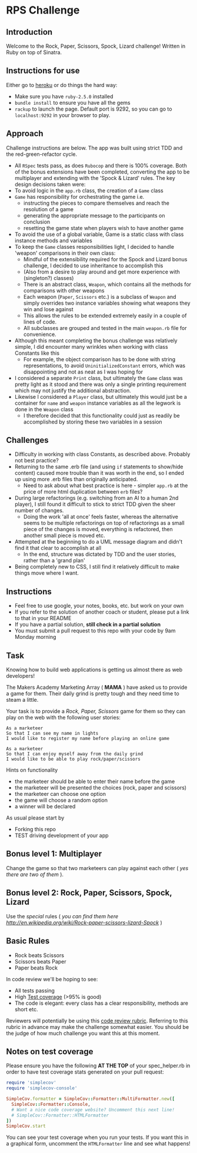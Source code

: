 # RPS Challenge

Introduction
------

Welcome to the Rock, Paper, Scissors, Spock, Lizard challenge! Written in Ruby on top of Sinatra. 

Instructions for use
-----

Either go to [heroku](https://rps-challenge-spock.herokuapp.com/) or do things the hard way:
- Make sure you have `ruby-2.5.0` installed
- `bundle install` to ensure you have all the gems
- `rackup` to launch the page. Default port is 9292, so you can go to `localhost:9292` in your browser to play.

Approach
--------

Challenge instructions are below. The app was built using strict TDD and the red-green-refactor cycle.
- All `RSpec` tests pass, as does `Rubocop` and there is 100% coverage. 
Both of the bonus extensions have been completed, converting the app to be multiplayer and extending with the 'Spock & Lizard' rules. 
The key design decisions taken were:
- To avoid logic in the `app.rb` class, the creation of a `Game` class
- `Game` has responsibility for orchestrating the game i.e.
    - instructing the pieces to compare themselves and reach the resolution of a game
    - generating the appropriate message to the participants on conclusion
    - resetting the game state when players wish to have another game
- To avoid the use of a global variable, Game is a static class with class instance methods and variables
- To keep the `Game` classes responsibilities light, I decided to handle 'weapon' comparisons in their own class:
    - Mindful of the extensibility required for the Spock and Lizard bonus challenge, I decided to use inheritance to accomplish this
    - (Also from a desire to play around and get more experience with (singleton?) classes)
    - There is an abstract class, `Weapon`, which contains all the methods for comparisons with other weapons
    - Each weapon (`Paper`, `Scissors` etc.) is a subclass of `Weapon` and simply overrides two instance variables showing what weapons they win and lose against
    - This allows the rules to be extended extremely easily in a couple of lines of code. 
    - All subclasses are grouped and tested in the main `weapon.rb` file for convenience. 
- Although this meant completing the bonus challenge was relatively simple, I did encounter many wrinkles when working with class Constants like this
    - For example, the object comparison has to be done with string representations, to avoid `UninitializedConstant` errors, which was disappointing and not as neat as I was hoping for
- I considered a separate `Print` class, but ultimately the `Game` class was pretty light as it stood and there was only a single printing requirement which may not justify the additional abstraction.
- Likewise I considered a `Player` class, but ultimately this would just be a container for `name` and `weapon` instance variables as all the legwork is done in the `Weapon` class
    - I therefore decided that this functionality could just as readily be accomplished by storing these two variables in a session


Challenges
----------

- Difficulty in working with class Constants, as described above. Probably not best practice?
- Returning to the same .erb file (and using `if` statements to show/hide content) caused more trouble than it was worth in the end, so I ended up using more .erb files than originally anticipated. 
    - Need to ask about what best practice is here - simpler `app.rb` at the price of more html duplication between `erb` files? 
- During large refactorings (e.g. switching from an AI to a human 2nd player), I still found it difficult to stick to strict TDD given the sheer number of changes. 
    - Doing the work 'all at once' feels faster, whereas the alternative seems to be multiple refactorings on top of refactorings as a small piece of the changes is moved, everything is refactored, then another small piece is moved etc.
- Attempted at the beginning to do a UML message diagram and didn't find it that clear to accomplish at all
    - In the end, structure was dictated by TDD and the user stories, rather than a 'grand plan'
- Being completely new to CSS, I still find it relatively difficult to make things move where I want. 
    
Instructions
-------

* Feel free to use google, your notes, books, etc. but work on your own
* If you refer to the solution of another coach or student, please put a link to that in your README
* If you have a partial solution, **still check in a partial solution**
* You must submit a pull request to this repo with your code by 9am Monday morning

Task
----

Knowing how to build web applications is getting us almost there as web developers!

The Makers Academy Marketing Array ( **MAMA** ) have asked us to provide a game for them. Their daily grind is pretty tough and they need time to steam a little.

Your task is to provide a _Rock, Paper, Scissors_ game for them so they can play on the web with the following user stories:

```
As a marketeer
So that I can see my name in lights
I would like to register my name before playing an online game

As a marketeer
So that I can enjoy myself away from the daily grind
I would like to be able to play rock/paper/scissors
```

Hints on functionality

- the marketeer should be able to enter their name before the game
- the marketeer will be presented the choices (rock, paper and scissors)
- the marketeer can choose one option
- the game will choose a random option
- a winner will be declared


As usual please start by

* Forking this repo
* TEST driving development of your app


## Bonus level 1: Multiplayer

Change the game so that two marketeers can play against each other ( _yes there are two of them_ ).

## Bonus level 2: Rock, Paper, Scissors, Spock, Lizard

Use the _special_ rules ( _you can find them here http://en.wikipedia.org/wiki/Rock-paper-scissors-lizard-Spock_ )

## Basic Rules

- Rock beats Scissors
- Scissors beats Paper
- Paper beats Rock

In code review we'll be hoping to see:

* All tests passing
* High [Test coverage](https://github.com/makersacademy/course/blob/main/pills/test_coverage.md) (>95% is good)
* The code is elegant: every class has a clear responsibility, methods are short etc.

Reviewers will potentially be using this [code review rubric](docs/review.md).  Referring to this rubric in advance may make the challenge somewhat easier.  You should be the judge of how much challenge you want this at this moment.

Notes on test coverage
----------------------

Please ensure you have the following **AT THE TOP** of your spec_helper.rb in order to have test coverage stats generated
on your pull request:

```ruby
require 'simplecov'
require 'simplecov-console'

SimpleCov.formatter = SimpleCov::Formatter::MultiFormatter.new([
  SimpleCov::Formatter::Console,
  # Want a nice code coverage website? Uncomment this next line!
  # SimpleCov::Formatter::HTMLFormatter
])
SimpleCov.start
```

You can see your test coverage when you run your tests. If you want this in a graphical form, uncomment the `HTMLFormatter` line and see what happens!

